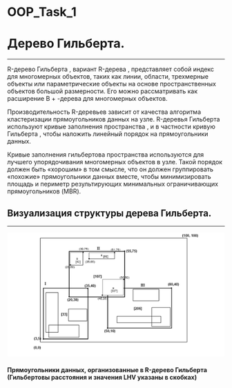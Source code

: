 # OOP_Task_1
# Дерево Гильберта.

---

R-дерево Гильберта , вариант R-дерева , представляет собой индекс для многомерных объектов, таких как линии, области, трехмерные объекты или параметрические объекты на основе пространственных объектов большой размерности. Его можно рассматривать как расширение B + -дерева для многомерных объектов.

Производительность R-деревьев зависит от качества алгоритма кластеризации прямоугольников данных на узле. R-деревья Гильберта используют кривые заполнения пространства , и в частности кривую Гильберта , чтобы наложить линейный порядок на прямоугольники данных.

Кривые заполнения гильбертова пространства используются для лучшего упорядочивания многомерных объектов в узле. Такой порядок должен быть «хорошим» в том смысле, что он должен группировать «похожие» прямоугольники данных вместе, чтобы минимизировать площадь и периметр результирующих минимальных ограничивающих прямоугольников (MBR).

## Визуализация структуры дерева Гильберта.

---

![visual](/img/visual.gif "Визуализация структуры дерева Гильберта.")

#### Прямоугольники данных, организованные в R-дерево Гильберта (Гильбертовы расстояния и значения LHV указаны в скобках)
